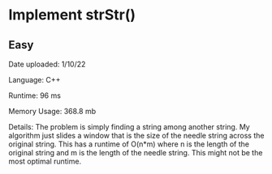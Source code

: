
# Implement strStr()

## Easy

Date uploaded: 1/10/22

Language: C++

Runtime: 96 ms

Memory Usage: 368.8 mb

Details: The problem is simply finding a string among another string. My algorithm just slides a window that is the size of the needle string across the original string. This has a runtime of O(n*m) where n is the length of the original string and m is the length of the needle string. This might not be the most optimal runtime.
